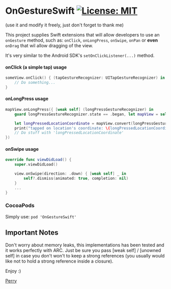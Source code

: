 # OnGestureSwift [![License: MIT](https://img.shields.io/badge/License-MIT-yellow.svg)](https://opensource.org/licenses/MIT)

(use it and modify it freely, just don't forget to thank me)

This project supplies Swift extensions that will allow developers to use an ```onGesture``` method, such as: ```onClick```, ```onLongPress```, ```onSwipe```, ```onPan``` or **even** ```onDrag``` that wil allow dragging of the view.

It's very similar to the Android SDK's ```setOnClickListener(...)``` method.

#### onClick (a simple tap) usage

```swift
someView.onClick() { (tapGestureRecognizer: UITapGestureRecognizer) in
    // Do something...
}
```

#### onLongPress usage

```swift
mapView.onLongPress({ [weak self] (longPressGestureRecognizer) in
    guard longPressGestureRecognizer.state == .began, let mapView = self?.mapView else { return }

    let longPressedLocationCoordinate = mapView.convert(longPressGestureRecognizer.location(in: mapView), toCoordinateFrom: mapView)
    print("tapped on location's coordinate: \(longPressedLocationCoordinate)")
    // Do stuff with 'longPressedLocationCoordinate'
})

```

#### onSwipe usage

```swift
override func viewDidLoad() {
    super.viewDidLoad()

    view.onSwipe(direction: .down) { [weak self] _ in
        self?.dismiss(animated: true, completion: nil)
    }
    ...
}
```

### CocoaPods
Simply use: ```pod 'OnGestureSwift'```

## Important Notes
Don't worry about memory leaks, this implementations has been tested and it works perfectly with ARC.
Just be sure you pass [weak self] / [unowned self] in case you don't won't to keep a strong references (you usually would like not to hold a strong reference inside a closure).

Enjoy :)

[Perry](http://linkedin.com/in/perrysh)
